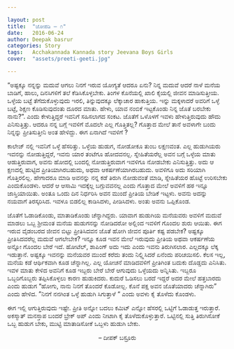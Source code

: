 ```yaml
---

layout: post
title:  "ಜೋಪಡಿ – ೧"
date:   2016-06-24
author: Deepak basrur
categories: Story
tags:	Acchakannada Kannada story Jeevana Boys Girls
cover:  "assets/preeti-geeti.jpg"

---
```


“ಅಷ್ಟಕ್ಕೂ ನನ್ನನ್ನು ಮದುವೆ ಆಗಲು ನಿನಗೆ ಇರುವ ಯೋಗ್ಯತೆ ಆದರೂ ಏನು? ನಿನ್ನ ಮದುವೆ ಆದರೆ ನಾಳೆ ಮನೆಯ ಬಾಡಿಗೆ, ಹಾಲು, ದಿನಸಿಗಳಿಗೆ ತಲೆ ಕೆಡಿಸಿಕೊಳ್ಳಬೇಕು. ತಿಂಗಳ ಕೊನೆಯಲ್ಲಿ ಖಾಲಿ ಕೈಯಲ್ಲಿ ಜೀವನ ಮಾಡಿಸುತ್ತೀಯ. ಒಳ್ಳೆಯ ಬಟ್ಟೆ ತೆಗೆದುಕೊಳ್ಳುವುದು ಇರಲಿ, ತಿನ್ನುವುದಕ್ಕೂ ಲೆಕ್ಕಾಚಾರ ಹಾಕುತ್ತಿಯ. ಇನ್ನು ಮಕ್ಕಳಾದರೆ ಅವರಿಗೆ ಒಳ್ಳೆ ಬಟ್ಟೆ, ಶಿಕ್ಷಣ ಕೊಡಿಸುವುದಂತು ದೂರದ ಮಾತು. ಹೇಳು, ಯಾವ ನಂಬಿಕೆ ಇಟ್ಟಕೊಂಡು ನಿನ್ನ ಜೊತೆ ಬರಬೇಕು ನಾನು?”. ಎಂದು ಕೇಳುತ್ತಿದ್ದರೆ ಇವನಿಗೆ ಸಹಿಸಲಾಗದ ಸಂಕಟ. ಜೊತೆಗೆ ಒಳೊಳಗೆ ಇವಳು ಹೇಳುತ್ತಿರುವುದು ಹೌದು ಎನಿಸುತ್ತಿತ್ತು. ಆದರೂ ನನ್ನ ಬಗ್ಗೆ ಇವಳಿಗೆ ಮೊದಲೇ ಎಲ್ಲ ಗೊತ್ತಿತಲ್ಲ? ಗೊತ್ತಾದ ಮೇಲೆ ತಾನೆ ಅವಳಾಗೇ ಬಂದು ನಿನ್ನನ್ನು ಪ್ರೀತಿಸುತ್ತೀನಿ ಅಂತ ಹೇಳಿದ್ದು. ಈಗ ಏನಾಗಿದೆ ಇವಳಿಗೆ ?

ಕಾಲೇಜ್ ನಲ್ಲಿ ಇವನಿಗೆ ಒಳ್ಳೆ ಹೆಸರಿತ್ತು. ಒಳ್ಳೆಯ ಹುಡುಗ, ನೋಡೋಕೂ ತುಂಬ ಲಕ್ಷಣವಂತ. ಎಲ್ಲ ಹುಡುಗಿಯರು ಇವನನ್ನು ನೋಡುತ್ತಿದ್ದರೆ, ಇವನು ಯಾರ ತಂಟೆಗೂ ಹೋದವನಲ್ಲ. ಸ್ನೇಹಿತೆಯರೆಲ್ಲ ಅವನ ಬಗ್ಗೆ ಒಳ್ಳೆಯ ಮಾತು ಆಡುತ್ತಿರುವಾಗ, ಅವನು ಹೋದಲ್ಲಿ ಬಂದಲ್ಲಿ ನೋಡುತ್ತಿರುವಾಗ ಇವಳಿಗೂ ನೋಡಬೇಕು ಎನಿಸುತ್ತಿತ್ತು. ಅದು ಆ ಕ್ಷಣದಲ್ಲಿ ಹುಟ್ಟಿದ ಪ್ರೀತಿಯಾಗಿರಬಹುದು, ಅಥವಾ ಆಕರ್ಷಣೆಯಾಗಿರಬಹುದು. ಅವಳಿಗೂ ಅದು ಸರಿಯಾಗಿ ಗೊತ್ತಿರಲಿಲ್ಲ. ಹೇಗಾದರೂ ಮಾಡಿ ಅವನನ್ನು ನನ್ನ ಕಡೆ ತಿರುಗಿ ನೋಡುವಂತೆ ಮಾಡಿ, ಸ್ನೇಹಿತೆಯರ ಹೊಟ್ಟೆ ಉರಿಸಬೇಕು ಎಂದುಕೊಂಡಳು. ಆದರೆ ಆ ಆಸಾಮಿ ಇದಕ್ಕೆಲ್ಲ ಬಗ್ಗುವವನಲ್ಲ ಎಂದು ಗೊತ್ತಾದ ಮೇಲೆ ಅವಳಿಗೆ ಹಠ ಇನ್ನೂ ಜಾಸ್ತಿಯಾಯಿತು. ಅಂತೂ ಒಂದು ದಿನ ನಿರ್ಧರಿಸಿ ಅವನ ಮುಂದೆ ಪ್ರೀತಿಯ ಬೇಡಿಕೆ ಇಟ್ಟಳು. ಅವನು ಅದನ್ನು ನಯವಾಗೆ ತಿರಸ್ಕರಿಸಿದ. ಇವಳೂ ಬಿಡಲಿಲ್ಲ ಕಾಡಿಸಿದಳು, ಪೀಡಿಸಿದಳು. ಅಂತು ಅವನು ಒಪ್ಪಿಕೊಂಡ.

ಜೊತೆಗೆ ಓಡಾಡಿಕೊಂಡು, ಮಾತಾಡಿಕೊಂಡು ಚೆನ್ನಾಗಿದ್ದರು. ಯಾವಾಗ ಹುಡುಗಿಯ ಮನೆಯವರು ಅವಳಿಗೆ ಮದುವೆ ಮಾಡಲು ಒಬ್ಬ ಶ್ರೀಮಂತ ಮನೆಯ ಹುಡುಗನನ್ನು ನೋಡಿದರೋ ಅಲ್ಲಿಂದ ಇವಳಿಗೆ ಗೊಂದಲ ಶುರು ಆಯಿತು. ಈಗ ಇರುವ ವೈಡಂಬರದ ಜೀವನ ಬಿಟ್ಟು ಪ್ರೀತಿಸಿದವನ ಜೊತೆ ಹೋಗಿ ಜೀವನ ಪೂರ್ತಿ ಕಷ್ಟ ಪಡಬೇಕ? ಅಷ್ಟಕ್ಕೂ ಪ್ರೀತಿಸಿದವರೆಲ್ಲ ಮದುವೆ ಆಗಲೇಬೇಕ? ಇನ್ನೂ ಕೂಡ ಇವನ ಮೇಲೆ ಇರುವುದು ಪ್ರೀತಿಯ ಅಥವಾ ಆಕರ್ಷಣೆಯ ಅನ್ನೋ ಗೊಂದಲ ಬೇರೆ ಇದೆ. ಹೋಟೆಲ್, ಶಾಪಿಂಗ್ ಅದು ಇದು ಎಂದು ಇವನು ತಿರುಗಿಸಲಾರ. ಎಲ್ಲದಕ್ಕೂ ಲೆಕ್ಕ ಇಡುತ್ತಾನೆ. ಅಷ್ಟಕ್ಕೂ ಇವನನ್ನು ಮನೆಯವರ ಮುಂದೆ ಕರೆದು ತಂದು ನಿಲ್ಲ್ಲಿಸಿದರೆ ಏನೆಂದು ಪರಿಚಯಿಸಲಿ. ಕೆಲಸ ಇಲ್ಲ, ಮನೆಯ ಕಡೆ ಆರ್ಥಿಕವಾಗಿ ಕೂಡ ಚೆನ್ನಾಗಿಲ್ಲ. ಎಲ್ಲ ಯೋಚನೆ ಮಾಡಿದವಳಿಗೆ ಪ್ರೀತಿಗಿಂತ ಬದುಕು ದೊಡ್ಡದು ಎನಿಸಿತು. ಇವಳ ಮಾತು ಕೇಳಿದ ಅವನಿಗೆ ಕೂಡ ಇಬ್ಬರು ಬೇರೆ ಬೇರೆ ಆಗುವುದು ಒಳ್ಳೆಯದು ಅನ್ನಿಸಿತು. ಇಬ್ಬರೂ ಒಬ್ಬರಿಗೊಬ್ಬರು ತಪ್ಪಿಸಿಕೊಳ್ಳಲು ಕಾರಣ ಹುಡುಕಿದರು. ಕುದುರೆ ಓಡಿಸಲು ಬರದೆ ಇದ್ದರೆ ಅದರ ಮೇಲೆ ಹತ್ತಬಾರದು ಎಂದು ಹುಡುಗ “ಹೋಗು, ನಾನು ನಿನಗೆ ತೊಂದರೆ ಕೊಡೋಲ್ಲ. ಕೊನೆ ಪಕ್ಷ ಅವನ ಜೊತೆಯಾದರು ಚೆನ್ನಾಗಿರು” ಎಂದು ಹೇಳಿದ. ”ನಿನಗೆ ನನಗಿಂತ ಒಳ್ಳೆ ಹುಡುಗಿ ಸಿಗುತ್ತಾಳೆ “ ಎಂದು ಅವಳು ಕೈ ತೊಳೆದು ಕೊಂಡಳು.

ಈಗ ಇಲ್ಲಿ ಆಗುತ್ತಿರುವುದು ಇಷ್ಟೇ. ಪ್ರೀತಿ ಅನ್ನೋ ಬದಲು ಕಮಿಟ್ ಎನ್ನೋ ಹೆಸರಲ್ಲಿ ಒಟ್ಟಿಗೆ ಓಡಾಡುತ್ತ ಇರುತ್ತಾರೆ. ಅಕಸ್ಮಾತ್ ಮನಸ್ತಾಪ ಬಂದರೆ ಬ್ರೇಕ್ ಅಪ್ ಎಂದು ನೀಟಾಗಿ ಕೈ ತೊಳೆದುಕೊಳ್ಳುತ್ತಾರೆ. ಒಟ್ಟಿನಲ್ಲಿ ಸುತ್ತಿ ತಿರುಗಿಸೋಕೆ ಒಬ್ಬ ಹುಡುಗ ಬೇಕು, ಮುಟ್ಟಿ ಮಾತಾಡಿಸೋಕೆ ಒಬ್ಬಳು ಹುಡುಗಿ ಬೇಕು.

<p align="center">– ದೀಪಕ್ ಬಸ್ರೂರು</p>
